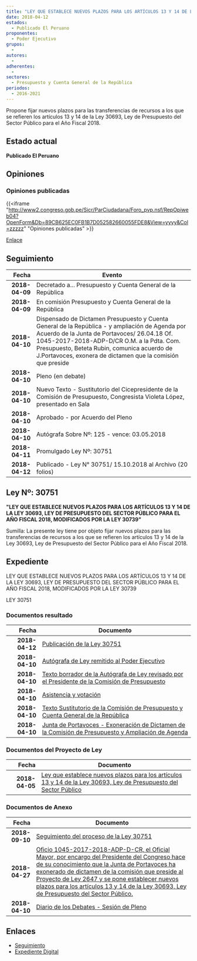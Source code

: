 ```yaml
---
title: "LEY QUE ESTABLECE NUEVOS PLAZOS PARA LOS ARTÍCULOS 13 Y 14 DE LA LEY 30693, LEY DE PRESUPUESTO DEL SECTOR PÚBLICO PARA EL AÑO FISCAL 2018, MODIFICADO POR LEY 30739"
date: 2018-04-12
estados: 
  - Publicado El Peruano
proponentes: 
  - Poder Ejecutivo
grupos: 
  - 
autores: 
  - 
adherentes: 
  - 
sectores: 
  - Presupuesto y Cuenta General de la República
periodos: 
  - 2016-2021
---
```


Propone fijar nuevos plazos para las transferencias de recursos a los que se refieren los artículos 13 y 14 de la Ley 30693, Ley de Presupuesto del Sector Público para el Año Fiscal 2018.


## Estado actual

**Publicado El Peruano**

## Opiniones

### Opiniones publicadas

{{<iframe "http://www2.congreso.gob.pe/Sicr/ParCiudadana/Foro_pvp.nsf/RepOpiweb04?OpenForm&Db=89CB625EC0FB1B7D052582660055FDE8&View=yyyy&Col=zzzzz" "Opiniones publicadas" >}}

[Enlace](http://www2.congreso.gob.pe/Sicr/ParCiudadana/Foro_pvp.nsf/RepOpiweb04?OpenForm&Db=89CB625EC0FB1B7D052582660055FDE8&View=yyyy&Col=zzzzz)

## Seguimiento

| Fecha | Evento |
|------:|--------|
| **2018-04-09** | Decretado a... Presupuesto y Cuenta General de la República|
| **2018-04-09** | En comisión Presupuesto y Cuenta General de la República|
| **2018-04-10** | Dispensado de Dictamen Presupuesto y Cuenta General de la República - y ampliación de Agenda por Acuerdo de la Junta de Portavoces/ 26.04.18 Of. 1045-2017-2018-ADP-D/CR O.M. a la Pdta. Com. Presupuesto, Beteta Rubin, comunica acuerdo de J.Portavoces, exonera de dictamen que la comisión que preside|
| **2018-04-10** | Pleno (en debate)|
| **2018-04-10** | Nuevo Texto - Sustitutorio del Cicepresidente de la Comisión de Presupuesto, Congresista Violeta López, presentado en Sala|
| **2018-04-10** | Aprobado - por Acuerdo del Pleno|
| **2018-04-10** | Autógrafa Sobre Nº: 125 - vence: 03.05.2018|
| **2018-04-11** | Promulgado Ley Nº: 30751|
| **2018-04-12** | Publicado - Ley N° 30751/ 15.10.2018 al Archivo (20 folios)|

## Ley Nº: 30751

**"LEY QUE ESTABLECE NUEVOS PLAZOS PARA LOS ARTÍCULOS 13 Y 14 DE LA LEY 30693, LEY DE PRESUPUESTO DEL SECTOR PÚBLICO PARA EL AÑO FISCAL 2018, MODIFICADOS POR LA LEY 30739"**

Sumilla: La presente ley tiene por objeto fijar nuevos plazos para las transferencias de recursos a los que se refieren los artículos 13 y 14 de la Ley 30693, Ley de Presupuesto del Sector Público para el Año Fiscal 2018.


## Expediente

LEY QUE ESTABLECE NUEVOS PLAZOS PARA LOS ARTÍCULOS 13 Y 14 DE LA LEY 30693, LEY DE PRESUPUESTO DEL SECTOR PÚBLICO PARA EL AÑO FISCAL 2018, MODIFICADOS POR LA LEY 30739

LEY 30751


### Documentos resultado

| Fecha | Documento |
|------:|--------|
| **2018-04-12** | [Publicación de la Ley 30751](http://www.leyes.congreso.gob.pe/Documentos/2016_2021/ADLP/Normas_Legales/30751-LEY.pdf) |
| **2018-04-10** | [Autógrafa de Ley remitido al Poder Ejecutivo](http://www.leyes.congreso.gob.pe/Documentos/2016_2021/ADLP/Texto_Aprobado/AU0264720180410.pdf) |
| **2018-04-10** | [Texto borrador de la Autógrafa de Ley revisado por el Presidente de la Comisión de Presupuesto](http://www.leyes.congreso.gob.pe/Documentos/2016_2021/Asistencia_y_Votacion/Proyectos_de_Ley/AV0264720180410.pdf) |
| **2018-04-10** | [Asistencia y votación](http://www.leyes.congreso.gob.pe/Documentos/2016_2021/Asistencia_y_Votacion/Proyectos_de_Ley/AV0264720180410.pdf) |
| **2018-04-10** | [Texto Sustitutorio de la Comisión de Presupuesto y Cuenta General de la República](http://www.leyes.congreso.gob.pe/Documentos/2016_2021/Texto_Sustitutorio/Proyectos_de_Ley/TS0264720180410.pdf) |
| **2018-04-10** | [Junta de Portavoces - Exoneración de Dictamen de la Comisión de Presupuesto y Ampliación de Agenda](http://www.leyes.congreso.gob.pe/Documentos/2016_2021/Acuerdos/Junta_Portavoces/AJP0264720180410.pdf) |

### Documentos del Proyecto de Ley

| Fecha | Documento |
|------:|--------|
| **2018-04-05** | [Ley que establece nuevos plazos para los artículos 13 y 14 de la Ley 30693, Ley de Presupuesto del Sector Público](http://www.leyes.congreso.gob.pe/Documentos/2016_2021/Proyectos_de_Ley_y_de_Resoluciones_Legislativas/PL0264720180405..pdf) |

### Documentos de Anexo

| Fecha | Documento |
|------:|--------|
| **2018-09-10** | [Seguimiento del proceso de la Ley 30751](http://www.leyes.congreso.gob.pe/Documentos/2016_2021/Seguimiento_de_Proyectos_de_Ley/02647PL20180910.PDF) |
| **2018-04-27** | [Oficio 1045-2017-2018-ADP-D-CR, el Oficial Mayor, por encargo del Presidente del Congreso hace de su conocimiento que la Junta de Portavoces ha exonerado de dictamen de la comisión que preside al Proyecto de Ley 2647 y se pone establecer nuevos plazos para los artículos 13 y 14 de la Ley 30693, Ley de Presupuesto del Sector Público.](http://www.leyes.congreso.gob.pe/Documentos/2016_2021/Oficios/Oficialia_Mayor/OFICIO-1045-2017-2018-ADP-D-CR.PDF) |
| **2018-04-10** | [Diario de los Debates - Sesión de Pleno](http://www.leyes.congreso.gob.pe/Documentos/2016_2021/ADLP/Diario_Debates/30751-TDD.pdf) |

## Enlaces 

- [Seguimiento](http://www2.congreso.gob.pe/Sicr/TraDocEstProc/CLProLey2016.nsf/f7fff46988ca05b1052578e100829cc7/91825d49851a7b750525826600557264?OpenDocument)
- [Expediente Digital](http://www2.congreso.gob.pe/Sicr/TraDocEstProc/CLProLey2016.nsf/f7fff46988ca05b1052578e100829cc7/91825d49851a7b750525826600557264?OpenDocument&Click=05257FB7005EB655.eb71d0cf91d8294e05256cdf006b5706/$Body/0.1C6C)
